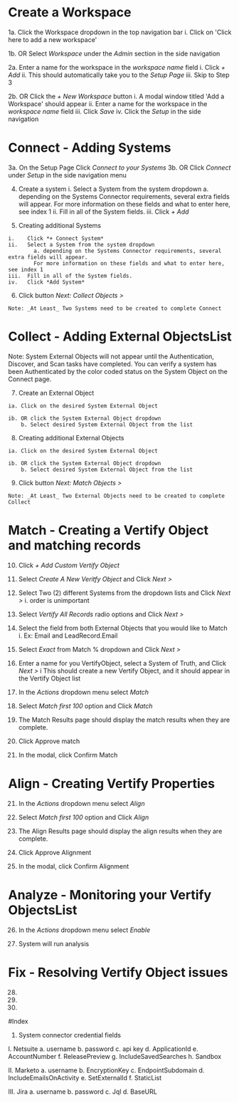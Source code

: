 # Create a Workspace

  1a. Click the Workspace dropdown in the top navigation bar
    i. Click on 'Click here to add a new workspace'

  1b. OR Select *Workspace* under the *Admin* section in the side navigation

  2a. Enter a name for the workspace in the _workspace name_ field
      i. Click *+ Add*
      ii. This should automatically take you to the *Setup Page*
      iii. Skip to Step 3

  2b. OR Click the *+ New Workspace* button
      i. A modal window titled 'Add a Workspace' should appear
      ii. Enter a name for the workspace in the _workspace name_ field
      iii. Click *Save*
      iv. Click the *Setup* in the side navigation

# Connect - Adding Systems

  3a. On the Setup Page Click *Connect to your Systems*
  3b. OR Click *Connect* under *Setup* in the side navigation menu

  4. Create a system
    i.    Select a System from the system dropdown
          a. depending on the Systems Connector requirements, several extra fields will appear.
            For more information on these fields and what to enter here, see index 1
    ii.   Fill in all of the System fields.
    iii.  Click *+ Add*

  5. Creating additional Systems

    i.    Click *+ Connect System*
    ii.   Select a System from the system dropdown
            a. depending on the Systems Connector requirements, several extra fields will appear.
            For more information on these fields and what to enter here, see index 1
    iii.  Fill in all of the System fields.
    iv.   Click *Add System*

  6. Click button *Next: Collect Objects >*

  `Note: _At Least_ Two Systems need to be created to complete Connect`

# Collect - Adding External ObjectsList

  Note: System External Objects will not appear until the Authentication, Discover, and Scan tasks have completed.
        You can verify a system has been Authenticated by the color coded status on the System Object on the Connect page.

  7. Create an External Object

    ia. Click on the desired System External Object

    ib. OR click the System External Object dropdown
        b. Select desired System External Object from the list

  8. Creating additional External Objects

    ia. Click on the desired System External Object

    ib. OR click the System External Object dropdown
        b. Select desired System External Object from the list

  9. Click button *Next: Match Objects >*

  `Note: _At Least_ Two External Objects need to be created to complete Collect`

# Match - Creating a Vertify Object and matching records

  10. Click *+ Add Custom Vertify Object*

  11. Select *Create A New Veritfy Object* and Click *Next >*

  12. Select Two (2) different Systems from the dropdown lists and Click *Next >*
    i. order is unimportant

  12. Select *Vertify All Records* radio options and Click *Next >*

  13. Select the field from both External Objects that you would like to Match
    i. Ex: Email and LeadRecord.Email

  14. Select *Exact* from Match % dropdown and Click *Next >*

  15. Enter a name for you VertifyObject, select a System of Truth, and Click *Next >*
    i This should create a new Vertify Object, and it should appear in the Vertify Object list

  16. In the *Actions* dropdown menu select *Match*

  17. Select *Match first 100* option and Click *Match*

  18. The Match Results page should display the match results when they are complete.

  19. Click Approve match

  20. In the modal, click Confirm Match

# Align - Creating Vertify Properties

  21. In the *Actions* dropdown menu select *Align*

  22. Select *Match first 100* option and Click *Align*

  23. The Align Results page should display the align results when they are complete.

  24. Click Approve Alignment

  25. In the modal, click Confirm Alignment

# Analyze - Monitoring your Vertify ObjectsList

  26. In the *Actions* dropdown menu select *Enable*

  27. System will run analysis

# Fix - Resolving Vertify Object issues

  28.

  29.

  30.

#Index

1. System connector credential fields

  I.  Netsuite
    a. username
    b. password
    c. api key
    d. ApplicationId
    e. AccountNumber
    f. ReleasePreview
    g. IncludeSavedSearches
    h. Sandbox

  II.  Marketo
    a. username
    b. EncryptionKey
    c. EndpointSubdomain
    d. IncludeEmailsOnActivity
    e. SetExternalId
    f. StaticList

  III. Jira
    a. username
    b. password
    c. Jql
    d. BaseURL

